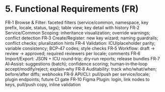 # 5. Functional Requirements (FR)

FR‑1 Browse & Filter: faceted filters (service/common, namespace, key prefix, locale, status, tags); table view; key detail with history
FR‑2 Service/Common Scoping: inheritance visualization; override warnings; conflict detection
FR‑3 Create/Register: new key wizard; naming guardrails; conflict checks; pluralization hints
FR‑4 Validation: ICU/placeholder parity; variable consistency; BCP‑47 codes; style checks
FR‑5 Workflow: draft → review → approved; required reviewers per locale; comments
FR‑6 Import/Export: JSON + ICU round‑trip; dry‑run reports; release bundles
FR‑7 AI‑Assist: suggestions (batch); confidence scoring; human‑in‑the‑loop accept/modify/reject; explain‑why
FR‑8 Auditability: track who/what/when; before/after diffs; webhooks
FR‑9 API/CLI: pull/push per service/locale; plugin endpoints; future CI gate
FR‑10 Figma Plugin: login, link nodes to keys, pull/push copy, inline validation
